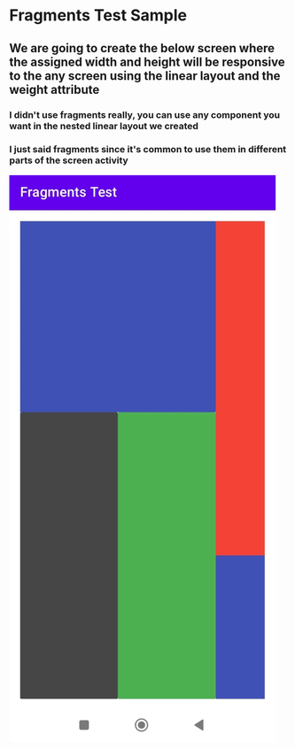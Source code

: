 # Fragments Test Sample

## We are going to create the below screen where the assigned width and height will be responsive to the any screen using the linear layout and the weight attribute

### I didn't use fragments really, you can use any component you want in the nested linear layout we created

### I just said fragments since it's common to use them in different parts of the screen activity

![snap1](./snapshots/snap1.jpeg)
